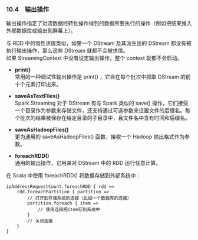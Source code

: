 ### 10.4　输出操作 ###
输出操作指定了对流数据经转化操作得到的数据所要执行的操作（例如把结果推入外部数据库或输出到屏幕上）。  

与 RDD 中的惰性求值类似，如果一个 DStream 及其派生出的 DStream 都没有被执行输出操作，那么这些 DStream 就都不会被求值。  
如果 StreamingContext 中没有设定输出操作，整个 context 就都不会启动。  

-   **print()**  
常用的一种调试性输出操作是 print() ，它会在每个批次中抓取 DStream 的前十个元素打印出来。  

-   **saveAsTextFiles()**  
Spark Streaming 对于 DStream 有与 Spark 类似的 save() 操作，它们接受一个目录作为参数来存储文件，还支持通过可选参数来设置文件的后缀名。每个批次的结果被保存在给定目录的子目录中，且文件名中含有时间和后缀名。  

-   **saveAsHadoopFiles()**  
更为通用的 saveAsHadoopFiles() 函数，接收一个 Hadoop 输出格式作为参数。

-   **foreachRDD()**  
通用的输出操作，它用来对 DStream 中的 RDD 运行任意计算。  

在 Scala 中使用 foreachRDD() 将数据存储到外部系统中：
``` 
ipAddressRequestCount.foreachRDD { rdd =>
    rdd.foreachPartition { partition =>
        // 打开到存储系统的连接（比如一个数据库的连接）
        partition.foreach { item =>
            // 使用连接把item存到系统中
        }
        // 关闭连接
    }
}
```
